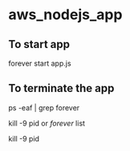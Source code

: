 # aws_nodejs_app 

## To start app
forever start app.js

## To terminate the app
ps -eaf | grep forever

kill -9 pid
or
*forever* list

kill -9 pid

